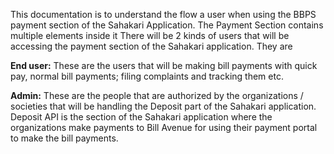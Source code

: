 This documentation is to understand the flow a user when using the BBPS payment section of the Sahakari Application. The Payment Section contains multiple elements inside it There will be 2 kinds of users that will be accessing the payment section of the Sahakari application. They are 

**End user:** These are the users that will be making bill payments with quick pay, normal bill payments; filing complaints and tracking them etc.

 **Admin:** These are the people that are authorized by the organizations / societies that will be handling the Deposit part of the Sahakari application. 
Deposit API is the section of the Sahakari application where the organizations make payments to Bill Avenue for using their payment portal to make the bill payments.